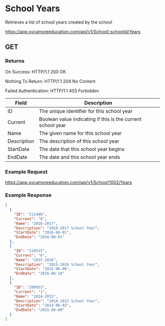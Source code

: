 # School Years

Retrieves a list of school years created by the school

https://app.sycamoreeducation.com/api/v1/School/:schoolid/Years

## GET

### Returns

On Success: HTTP/1.1 200 OK

Nothing To Return: HTTP/1.1 204 No Content

Failed Authentication:  HTTP/1.1 403 Forbidden

| Field      | Description |
|------------|-------------|
| ID   | 	The unique identifier for this school year |
| Current   | 	Boolean value indicating if this is the current school year |
| Name   | 	The given name for this school year |
| Description   | 	The description of this school year |
| StartDate 	  | The date that this school year begins |
| EndDate | The date and this school year ends |

### Example Request

https://app.sycamoreeducation.com/api/v1/School/1002/Years

### Example Response
```json
[
  {
    "ID": "211486",
    "Current": "0",
    "Name": "2016-2017",
    "Description": "2016-2017 School Year",
    "StartDate": "2016-08-01",
    "EndDate": "2016-08-01"
  },
  {
    "ID": "210515",
    "Current": "0",
    "Name": "2015-2016",
    "Description": "2015-2016 School Year",
    "StartDate": "2015-06-08",
    "EndDate": "2016-06-10"
  },
  {
    "ID": "209953",
    "Current": "1",
    "Name": "2014-2015",
    "Description": "2014-2015 School Year",
    "StartDate": "2014-06-02",
    "EndDate": "2015-06-08"
  }
]
```
